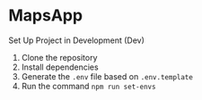 # MapsApp

Set Up Project in Development (Dev)

1. Clone the repository
2. Install dependencies
3. Generate the `.env` file based on `.env.template`
4. Run the command `npm run set-envs`
